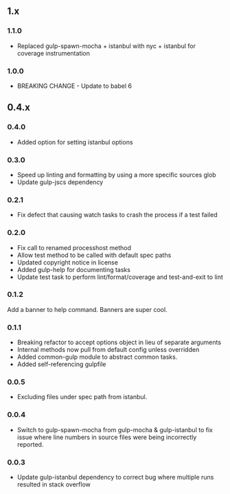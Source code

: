 ## 1.x

### 1.1.0

* Replaced gulp-spawn-mocha + istanbul with nyc + istanbul for coverage instrumentation

### 1.0.0

* BREAKING CHANGE - Update to babel 6

## 0.4.x

### 0.4.0
 * Added option for setting istanbul options

### 0.3.0

 * Speed up linting and formatting by using a more specific sources glob
 * Update gulp-jscs dependency

### 0.2.1
 * Fix defect that causing watch tasks to crash the process if a test failed

### 0.2.0

 * Fix call to renamed processhost method
 * Allow test method to be called with default spec paths
 * Updated copyright notice in license
 * Added gulp-help for documenting tasks
 * Update test task to perform lint/format/coverage and test-and-exit to lint

### 0.1.2
Add a banner to help command. Banners are super cool.

### 0.1.1
 * Breaking refactor to accept options object in lieu of separate arguments
 * Internal methods now pull from default config unless overridden
 * Added common-gulp module to abstract common tasks.
 * Added self-referencing gulpfile

### 0.0.5
 * Excluding files under spec path from istanbul.

### 0.0.4
 * Switch to gulp-spawn-mocha from gulp-mocha & gulp-istanbul to fix issue where line numbers in source files were being incorrectly reported.

### 0.0.3

 * Update gulp-istanbul dependency to correct bug where multiple runs resulted in stack overflow
